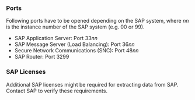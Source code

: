 
### Ports
Following ports have to be opened depending on the SAP system, 
where *nn* is the instance number of the SAP system (e.g. 00 or 99).
- SAP Application Server: Port 33*nn*
- SAP Message Server (Load Balancing): Port 36*nn*
- Secure Network Communications (SNC): Port 48*nn*
- SAP Router: Port 3299


### SAP Licenses
Additional SAP licenses might be required for extracting data from SAP. Contact SAP to verify these requirements.
